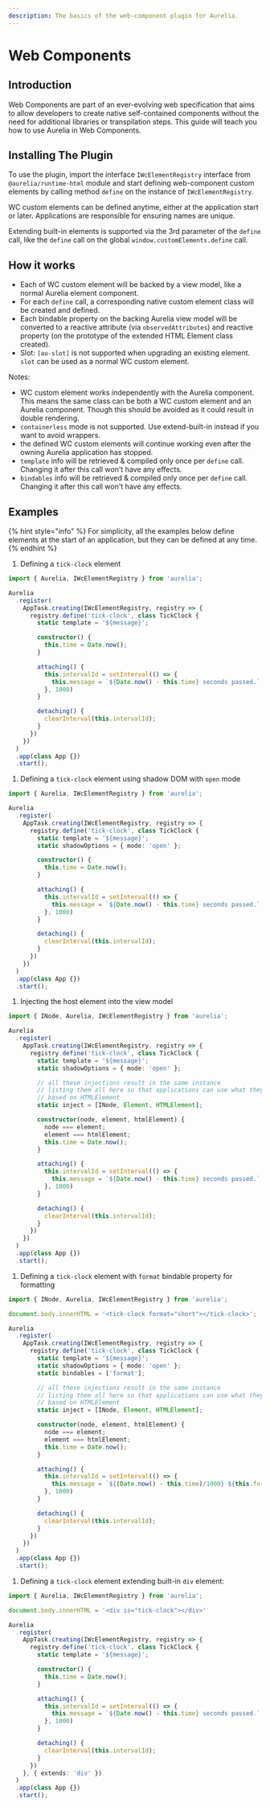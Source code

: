 ```yaml
---
description: The basics of the web-component plugin for Aurelia.
---
```


# Web Components

## Introduction

Web Components are part of an ever-evolving web specification that aims to allow developers to create native self-contained components without the need for additional libraries or transpilation steps. This guide will teach you how to use Aurelia in Web Components.

## Installing The Plugin

To use the plugin, import the interface `IWcElementRegistry` interface from `@aurelia/runtime-html` module and start defining web-component custom elements by calling method `define` on the instance of `IWcElementRegistry`.

WC custom elements can be defined anytime, either at the application start or later. Applications are responsible for ensuring names are unique.

Extending built-in elements is supported via the 3rd parameter of the `define` call, like the `define` call on the global `window.customElements.define` call.

## How it works

* Each of WC custom element will be backed by a view model, like a normal Aurelia element component.
* For each `define` call, a corresponding native custom element class will be created and defined.
* Each bindable property on the backing Aurelia view model will be converted to a reactive attribute (via `observedAttributes`) and reactive property (on the prototype of the extended HTML Element class created).
* Slot: `[au-slot]` is not supported when upgrading an existing element. `slot` can be used as a normal WC custom element.

Notes:

* WC custom element works independently with the Aurelia component. This means the same class can be both a WC custom element and an Aurelia component. Though this should be avoided as it could result in double rendering.
* `containerless` mode is not supported. Use extend-built-in instead if you want to avoid wrappers.
* the defined WC custom elements will continue working even after the owning Aurelia application has stopped.
* `template` info will be retrieved & compiled only once per `define` call. Changing it after this call won't have any effects.
* `bindables` info will be retrieved & compiled only once per `define` call. Changing it after this call won't have any effects.

## Examples

{% hint style="info" %}
For simplicity, all the examples below define elements at the start of an application, but they can be defined at any time.
{% endhint %}

1. Defining a `tick-clock` element

```typescript
import { Aurelia, IWcElementRegistry } from 'aurelia';

Aurelia
  .register(
    AppTask.creating(IWcElementRegistry, registry => {
      registry.define('tick-clock', class TickClock {
        static template = '${message}';

        constructor() {
          this.time = Date.now();
        }

        attaching() {
          this.intervalId = setInterval(() => {
            this.message = `${Date.now() - this.time} seconds passed.`;
          }, 1000)
        }

        detaching() {
          clearInterval(this.intervalId);
        }
      })
    })
  )
  .app(class App {})
  .start();
```

1. Defining a `tick-clock` element using shadow DOM with `open` mode

```typescript
import { Aurelia, IWcElementRegistry } from 'aurelia';

Aurelia
  .register(
    AppTask.creating(IWcElementRegistry, registry => {
      registry.define('tick-clock', class TickClock {
        static template = '${message}';
        static shadowOptions = { mode: 'open' };

        constructor() {
          this.time = Date.now();
        }

        attaching() {
          this.intervalId = setInterval(() => {
            this.message = `${Date.now() - this.time} seconds passed.`;
          }, 1000)
        }

        detaching() {
          clearInterval(this.intervalId);
        }
      })
    })
  )
  .app(class App {})
  .start();
```

1. Injecting the host element into the view model

```typescript
import { INode, Aurelia, IWcElementRegistry } from 'aurelia';

Aurelia
  .register(
    AppTask.creating(IWcElementRegistry, registry => {
      registry.define('tick-clock', class TickClock {
        static template = '${message}';
        static shadowOptions = { mode: 'open' };

        // all these injections result in the same instance
        // listing them all here so that applications can use what they prefer
        // based on HTMLElement 
        static inject = [INode, Element, HTMLElement];

        constructor(node, element, htmlElement) {
          node === element;
          element === htmlElement;
          this.time = Date.now();
        }

        attaching() {
          this.intervalId = setInterval(() => {
            this.message = `${Date.now() - this.time} seconds passed.`;
          }, 1000)
        }

        detaching() {
          clearInterval(this.intervalId);
        }
      })
    })
  )
  .app(class App {})
  .start();
```

1. Defining a `tick-clock` element with `format` bindable property for formatting

```typescript
import { INode, Aurelia, IWcElementRegistry } from 'aurelia';

document.body.innerHTML = '<tick-clock format="short"></tick-clock>';

Aurelia
  .register(
    AppTask.creating(IWcElementRegistry, registry => {
      registry.define('tick-clock', class TickClock {
        static template = '${message}';
        static shadowOptions = { mode: 'open' };
        static bindables = ['format'];

        // all these injections result in the same instance
        // listing them all here so that applications can use what they prefer
        // based on HTMLElement 
        static inject = [INode, Element, HTMLElement];

        constructor(node, element, htmlElement) {
          node === element;
          element === htmlElement;
          this.time = Date.now();
        }

        attaching() {
          this.intervalId = setInterval(() => {
            this.message = `${(Date.now() - this.time)/1000} ${this.format === 'short' ? 's' : 'seconds'} passed.`;
          }, 1000)
        }

        detaching() {
          clearInterval(this.intervalId);
        }
      })
    })
  )
  .app(class App {})
  .start();
```

1. Defining a `tick-clock` element extending built-in `div` element:

```typescript
import { Aurelia, IWcElementRegistry } from 'aurelia';

document.body.innerHTML = '<div is="tick-clock"></div>'

Aurelia
  .register(
    AppTask.creating(IWcElementRegistry, registry => {
      registry.define('tick-clock', class TickClock {
        static template = '${message}';

        constructor() {
          this.time = Date.now();
        }

        attaching() {
          this.intervalId = setInterval(() => {
            this.message = `${Date.now() - this.time} seconds passed.`;
          }, 1000)
        }

        detaching() {
          clearInterval(this.intervalId);
        }
      })
    }, { extends: 'div' })
  )
  .app(class App {})
  .start();
```
